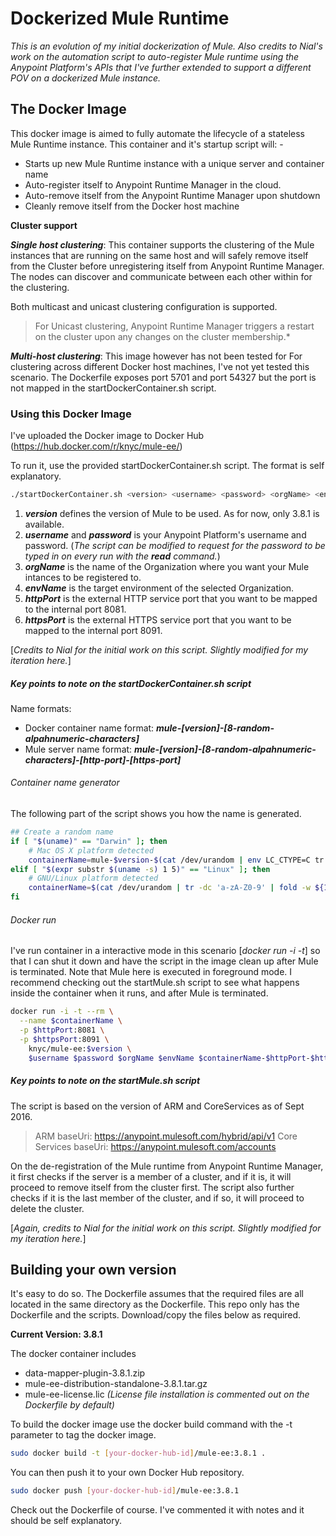 # Dockerized Mule Runtime

*This is an evolution of my initial dockerization of Mule. Also credits to Nial's work on the automation script to auto-register Mule runtime using the Anypoint Platform's APIs that I've further extended to support a different POV on a dockerized Mule instance.*

## The Docker Image
This docker image is aimed to fully automate the lifecycle of a stateless Mule Runtime instance. This container and it's startup script will: -
- Starts up new Mule Runtime instance with a unique server and container name
- Auto-register itself to Anypoint Runtime Manager in the cloud.
- Auto-remove itself from the Anypoint Runtime Manager upon shutdown
- Cleanly remove itself from the Docker host machine

**Cluster support**

***Single host clustering***: This container supports the clustering of the Mule instances that are running on the same host and will safely remove itself from the Cluster before unregistering itself from Anypoint Runtime Manager.
The nodes can discover and communicate between each other within for the clustering.

Both multicast and unicast clustering configuration is supported.

> For Unicast clustering, Anypoint Runtime Manager triggers a restart on the cluster upon any changes on the cluster membership.*

***Multi-host clustering***: This image however has not been tested for For clustering across different Docker host machines, I've not yet tested this scenario. The Dockerfile exposes port 5701 and port 54327 but the port is not mapped in the startDockerContainer.sh script.

### Using this Docker Image

I've uploaded the Docker image to Docker Hub (https://hub.docker.com/r/knyc/mule-ee/)

To run it, use the provided startDockerContainer.sh script. The format is self explanatory.

```sh
./startDockerContainer.sh <version> <username> <password> <orgName> <envName> <httpPort> <httpsPort>
```
1. ***version*** defines the version of Mule to be used. As for now, only 3.8.1 is available.
2. ***username*** and ***password*** is your Anypoint Platform's username and password. (*The script can be modified to request for the password to be typed in on every run with the **read** command.*)
3. ***orgName*** is the name of the Organization where you want your Mule intances to be registered to.
4. ***envName*** is the target environment of the selected Organization.
5. ***httpPort*** is the external HTTP service port that you want to be mapped to the internal port 8081.
6. ***httpsPort*** is the external HTTPS service port that you want to be mapped to the internal port 8091.

[*Credits to Nial for the initial work on this script. Slightly modified for my iteration here.*]

##### Key points to note on the startDockerContainer.sh script

Name formats:
- Docker container name format:  ***mule-[version]-[8-random-alpahnumeric-characters]***
- Mule server name format: ***mule-[version]-[8-random-alpahnumeric-characters]-[http-port]-[https-port]***

###### Container name generator
The following part of the script shows you how the name is generated.
```sh
## Create a random name
if [ "$(uname)" == "Darwin" ]; then
    # Mac OS X platform detected
    containerName=mule-$version-$(cat /dev/urandom | env LC_CTYPE=C tr -dc 'a-zA-Z0-9' | fold -w 8 | head -n 1)
elif [ "$(expr substr $(uname -s) 1 5)" == "Linux" ]; then
    # GNU/Linux platform detected
    containerName=$(cat /dev/urandom | tr -dc 'a-zA-Z0-9' | fold -w ${1:-8} | head -n 1)
fi
```

###### Docker run
I've run container in a interactive mode in this scenario [*docker run -i -t*] so that I can shut it down and have the script in the image clean up after Mule is terminated. Note that Mule here is executed in foreground mode. I recommend checking out the startMule.sh script to see what happens inside the container when it runs, and after Mule is terminated.

```sh
docker run -i -t --rm \
  --name $containerName \
  -p $httpPort:8081 \
  -p $httpsPort:8091 \
	knyc/mule-ee:$version \
	$username $password $orgName $envName $containerName-$httpPort-$httpsPort
```

##### Key points to note on the startMule.sh script

The script is based on the version of ARM and CoreServices as of Sept 2016.

> ARM baseUri: https://anypoint.mulesoft.com/hybrid/api/v1
> Core Services baseUri: https://anypoint.mulesoft.com/accounts

On the de-registration of the Mule runtime from Anypoint Runtime Manager, it first checks if the server is a member of a cluster, and if it is, it will proceed to remove itself from the cluster first. The script also further checks if it is the last member of the cluster, and if so, it will proceed to delete the cluster.

[*Again, credits to Nial for the initial work on this script. Slightly modified for my iteration here.*]

## Building your own version

It's easy to do so. The Dockerfile assumes that the required files are all located in the same directory as the Dockerfile. This repo only has the Dockerfile and the scripts. Download/copy the files below as required.

**Current Version: 3.8.1**

The docker container includes
- data-mapper-plugin-3.8.1.zip
- mule-ee-distribution-standalone-3.8.1.tar.gz
- mule-ee-license.lic *(License file installation is commented out on the Dockerfile by default)*

To build the docker image use the docker build command with the -t parameter to tag the docker image.
```sh
sudo docker build -t [your-docker-hub-id]/mule-ee:3.8.1 .
```

You can then push it to your own Docker Hub repository.
```sh
sudo docker push [your-docker-hub-id]/mule-ee:3.8.1
```

Check out the Dockerfile of course. I've commented it with notes and it should be self explanatory.
